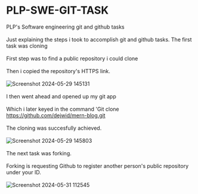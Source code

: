 # PLP-SWE-GIT-TASK
PLP's Software engineering git and github tasks <br> <br>
Just explaining the steps i took to accomplish git and github tasks. The first task was cloning  <br> <br>
First step was to find a public repository i could clone <br> <br>
Then i copied the repository's HTTPS link. <br> <br>
![Screenshot 2024-05-29 145131](https://github.com/codewinchester/PLP-SWE-GIT-TASK/assets/160033340/50e72c02-7746-4fe9-911a-936c7d80b942) <br> <br>
I then went ahead and opened up my git app <br> <br>
Which i later keyed in the command 'Git clone https://github.com/dejwid/mern-blog.git <br> <br>
The cloning was succesfully achieved. <br> <br>
![Screenshot 2024-05-29 145803](https://github.com/codewinchester/PLP-SWE-GIT-TASK/assets/160033340/2e761a1a-c108-485c-9dd4-c3aa5b56ac59) <br> <br>
The next task was forking. <br> <br>
Forking is requesting Github to register another person's public repository under your ID. <br> <br>
![Screenshot 2024-05-31 112545](https://github.com/codewinchester/PLP-SWE-GIT-TASK/assets/160033340/170f65b8-a70e-4590-b594-cb69a05adff0)
